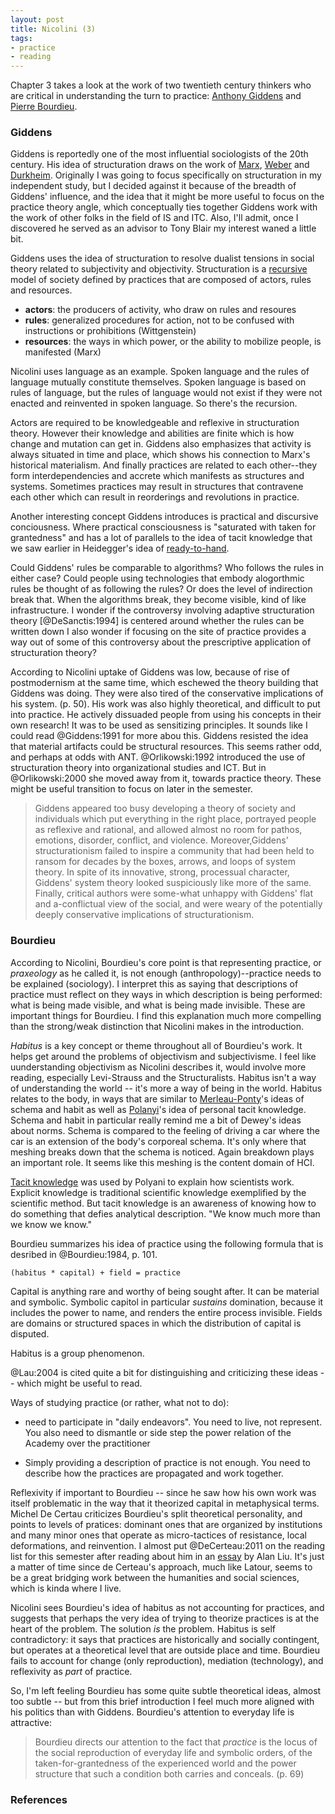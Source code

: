 ```yaml
---
layout: post
title: Nicolini (3)
tags:
- practice
- reading
---
```


Chapter 3 takes a look at the work of two twentieth century thinkers who are
critical in understanding the turn to practice: [Anthony Giddens] and [Pierre Bourdieu].

### Giddens

Giddens is reportedly one of the most influential sociologists of the 20th
century.  His idea of structuration draws on the work of [Marx], [Weber] and
[Durkheim].  Originally I was going to focus specifically on structuration in my
independent study, but I decided against it because of the breadth of Giddens'
influence, and the idea that it might be more useful to focus on the practice
theory angle, which conceptually ties together Giddens work with the work of
other folks in the field of IS and ITC. Also, I'll admit, once I discovered he
served as an advisor to Tony Blair my interest waned a little bit.

Giddens uses the idea of structuration to resolve dualist tensions in social
theory related to subjectivity and objectivity. Structuration is a [recursive]
model of society defined by practices that are composed of actors, rules and
resources.

* **actors**: the producers of activity, who draw on rules and resoures
* **rules**: generalized procedures for action, not to be confused with 
  instructions or prohibitions (Wittgenstein)
* **resources**: the ways in which power, or the ability to mobilize people, is
  manifested (Marx)

Nicolini uses language as an example. Spoken language and the rules of language
mutually constitute themselves. Spoken language is based on rules of language,
but the rules of language would not exist if they were not enacted and
reinvented in spoken language. So there's the recursion.

Actors are required to be knowledgeable and reflexive in structuration theory.
However their knowledge and abilities are finite which is how change and
mutation can get in. Giddens also emphasizes that activity is always situated in
time and place, which shows his connection to Marx's historical materialism.
And finally practices are related to each other--they form interdependencies and
accrete which manifests as structures and systems. Sometimes practices may
result in structures that contravene each other which can result in reorderings
and revolutions in practice.

Another interesting concept Giddens introduces is practical and discursive
conciousness. Where practical consciousness is "saturated with taken for
grantedness" and has a lot of parallels to the idea of tacit knowledge that we
saw earlier in Heidegger's idea of [ready-to-hand].

Could Giddens' rules be comparable to algorithms? Who follows the rules in
either case? Could people using technologies that embody alogorthmic rules be
thought of as following the rules? Or does the level of indirection break that.
When the algorithms break, they become visible, kind of like infrastructure. I
wonder if the controversy involving adaptive structuration theory
[@DeSanctis:1994] is centered around whether the rules can be written down I
also wonder if focusing on the site of practice provides a way out of some of
this controversy about the prescriptive application of structuration theory?

According to Nicolini uptake of Giddens was low, because of rise of
postmodernism at the same time, which eschewed the theory building that Giddens
was doing.  They were also tired of the conservative implications of his system.
(p. 50). His work was also highly theoretical, and difficult to put into
practice. He actively dissuaded people from using his concepts in their own
research!  It was to be used as sensitizing principles. It sounds like I could
read @Giddens:1991 for more abou this. Giddens resisted the idea that material
artifacts could be structural resources.  This seems rather odd, and perhaps at
odds with ANT. @Orlikowski:1992 introduced the use of structuration theory into
organizational studies and ICT. But in @Orlikowski:2000 she moved away from it,
towards practice theory. These might be useful transition to focus on later in
the semester.

> Giddens appeared too busy developing a theory of society and individuals 
> which put everything in the right place, portrayed people as reflexive and 
> rational, and allowed almost no room for pathos, emotions, disorder, 
> conflict, and violence. Moreover,Giddens' structurationism failed to inspire 
> a community that had been held to ransom for decades by the boxes, arrows, 
> and loops of system theory. In spite of its innovative, strong, processual 
> character, Giddens' system theory looked suspiciously like more of the 
> same.  Finally, critical authors were some-what unhappy with Giddens' flat 
> and a-conflictual view of the social, and were weary of the potentially 
> deeply conservative implications of structurationism.

### Bourdieu

According to Nicolini, Bourdieu's core point is that representing practice, or
*praxeology* as he called it, is not enough (anthropology)--practice needs to be
explained (sociology). I interpret this as saying that descriptions of practice
must reflect on they ways in which description is being performed: what is being
made visible, and what is being made invisible. These are important things for
Bourdieu. I find this explanation much more compelling than the strong/weak
distinction that Nicolini makes in the introduction.

*Habitus* is a key concept or theme throughout all of Bourdieu's work. It helps
get around the problems of objectivism and subjectivisme.  I feel like
uunderstanding objectivism as Nicolini describes it, would involve more reading,
especially Levi-Strauss and the Structuralists.  Habitus isn't a way of
understanding the world -- it's more a way of being in the world. Habitus
relates to the body, in ways that are similar to [Merleau-Ponty]'s ideas of
schema and habit as well as [Polanyi]'s idea of personal tacit knowledge.
Schema and habit in particular really remind me a bit of Dewey's ideas about
norms.  Schema is compared to the feeling of driving a car where the car is an
extension of the body's corporeal schema. It's only where that meshing breaks
down that the schema is noticed. Again breakdown plays an important role. It
seems like this meshing is the content domain of HCI.

[Tacit knowledge] was used by Polyani to explain how scientists work. Explicit
knowledge is traditional scientific knowledge exemplified by the scientific
method. But tacit knowledge is an awareness of knowing how to do something that
defies analytical description. "We know much more than we know we know." 

Bourdieu summarizes his idea of practice using the following formula that is
desribed in @Bourdieu:1984, p. 101.

    (habitus * capital) + field = practice

Capital is anything rare and worthy of being sought after. It can be material
and symbolic. Symbolic capitol in particular *sustains* domination, because it
includes the power to name, and renders the entire process invisible. Fields are
domains or structured spaces in which the distribution of capital is disputed.

Habitus is a group phenomenon. 

@Lau:2004 is cited quite a bit for distinguishing and criticizing these ideas --
which might be useful to read.

Ways of studying practice (or rather, what not to do):

* need to participate in "daily endeavors". You need to live, not represent. You
  also need to dismantle or side step the power relation of the Academy over the
  practitioner

* Simply providing a description of practice is not enough. You need to describe
  how the practices are propagated and work together. 

Reflexivity if important to Bourdieu -- since he saw how his own work was itself
problematic in the way that it theorized capital in metaphysical terms. Michel
De Certau criticizes Bourdieu's split theoretical personality, and points to
levels of pratices: dominant ones that are organized by institutions and many
minor ones that operate as micro-tactices of resistance, local deformations, and
reinvention. I almost put @DeCerteau:2011 on the reading list for this semester
after reading about him in an [essay] by Alan Liu. It's just a matter of time
since de Certeau's approach, much like Latour, seems to be a great bridging work
between the humanities and social sciences, which is kinda where I live.

Nicolini sees Bourdieu's idea of habitus as not accounting for practices, and
suggests that perhaps the very idea of trying to theorize practices is at the
heart of the problem. The solution *is* the problem. Habitus is self
contradictory: it says that practices are historically and socially contingent,
but operates at a theoretical level that are outside place and time. Bourdieu
fails to account for change (only reproduction), mediation (technology), and
reflexivity as *part* of practice.

So, I'm left feeling Bourdieu has some quite subtle theoretical ideas, almost
too subtle  -- but from this brief introduction I feel much more aligned with
his politics than with Giddens. Bourdieu's attention to everyday life is
attractive:

> Bourdieu directs our attention to the fact that *practice* is the locus of 
> the social reproduction of everyday life and symbolic orders, of 
> the taken-for-grantedness of the experienced world and the power structure 
> that such a condition both carries and conceals. (p. 69)

### References

[Marx]: https://en.wikipedia.org/wiki/Karl_Marx
[Weber]: https://en.wikipedia.org/wiki/Max_Weber
[Durkheim]: https://en.wikipedia.org/wiki/%C3%89mile_Durkheim
[Pierre Bourdieu]: https://en.wikipedia.org/wiki/Pierre_Bourdieu
[Anthony Giddens]: https://en.wikipedia.org/wiki/Anthony_Giddens
[recursive]: https://en.wikipedia.org/wiki/Recursion
[ready-to-hand]: https://en.wikipedia.org/wiki/Heideggerian_terminology#Ready-to-hand
[essay]: http://liu.english.ucsb.edu/drafts-for-against-the-cultural-singularity/
[Merleau-Ponty]: https://en.wikipedia.org/wiki/Maurice_Merleau-Ponty
[Polanyi]: https://en.wikipedia.org/wiki/Michael_Polanyi
[Tacit knowledge]: https://en.wikipedia.org/wiki/Tacit_knowledge
